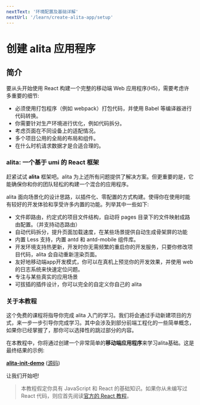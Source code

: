 ```yaml
---
nextText: '环境配置及基础详解'
nextUrl: '/learn/create-alita-app/setup'
---
```


# 创建 alita 应用程序

## 简介

要从头开始使用 React 构建一个完整的移动端 Web 应用程序(H5)，需要考虑许多重要的细节:

- 必须使用打包程序（例如 webpack）打包代码，并使用 Babel 等编译器进行代码转换。
- 你需要针对生产环境进行优化，例如代码拆分。
- 考虑页面在不同设备上的适配情况。
- 多个项目公用的全局的布局和组件。
- 在什么时机请求数据才是合适合理的。

### alita: 一个基于 umi 的 React 框架

赶紧试试 **alita** 框架吧。alita 为上述所有问题提供了解决方案。但更重要的是，它能确保你和你的团队轻松的构建一个混合的应用程序。

alita 面向场景化的设计思路，以插件化、零配置的方式构建。使得你在使用时能有较好的开发体验和享受许多内置的功能。列举其中一些如下:

- 文件即路由，约定式的项目文件结构，自动将 pages 目录下的文件映射成路由配置。（并支持动态路由）
- 自动代码拆分，提升页面加载速度，在某些场景提供自动生成骨架屏的功能
- 内置 Less 支持，内置 antd 和 antd-mobile 组件库。
- 开发环境支持热更新，开发时你无需频繁的重启你的开发服务，只要你修改项目代码，alita 会自动重新渲染页面。
- 友好地移动端app开发模式，你可以在真机上预览你的开发效果，并使用 web 的日志系统来快速定位问题。
- 专注与某些真实的应用场景
- 可拔插的插件设计，你可以完全的自定义你自己的 alita

### 关于本教程

这个免费的课程将指导你完成 alita 入门的学习。我们将会通过手动新建项目的方式，来一步一步引导你完成学习。其中会涉及到部分前端工程化的一些简单概念，如果你已经掌握了，那你可以选择性的跳过部分的内容。

在本教程中，你将通过创建一个非常简单的**移动端应用程序**来学习alita基础。这是最终结果的示例:

**[alita-init-demo](https://alitajs.com/demos/alita-init-demo/index.html#/)** ([源码](https://github.com/alitajs/next-alita-app))

让我们开始吧!

> 本教程假定你具有 JavaScript 和 React 的基础知识。如果你从未编写过 React 代码，则应首先阅读[官方的 React 教程](https://reactjs.org/tutorial/tutorial.html)。
>

